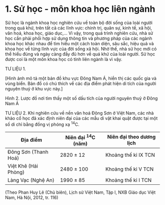 # 1. Sử học - môn khoa học liên ngành

Sử học là ngành khoa học nghiên cứu về toàn bộ đời sống của loài người trong quá khứ, trên tất cả các lĩnh vực: chính trị, quân sự, kinh tế, xã hội, văn hoá, khoa học, giáo dục,... Vì vậy, trong quá trình nghiên cứu, nhà sử học cần phải phối hợp sử dụng thông tin và phương pháp của các ngành khoa học khác nhau để tìm hiểu một cách toàn diện, sâu sắc, hiệu quả và khoa học về từng lĩnh vực của đời sống xã hội. Nhờ thế, nhà sử học mới có thể hiểu đúng và ngày càng đầy đủ hơn về quá khứ của loài người. Sử học được coi là một môn khoa học có tính liên ngành là vì vậy.

TƯ LIỆU 1.

[Hình ảnh mô tả một bản đồ khu vực Đông Nam Á, hiển thị các quốc gia và vùng biển. Bản đồ có chú thích về các địa điểm phát hiện di tích của người nguyên thuỷ ở khu vực này.]

Hình 2. Lược đồ nơi tìm thấy một số dấu tích của người nguyên thuỷ ở Đông Nam Á

TƯ LIỆU 2. Khi nghiên cứu về nền văn hoá Đông Sơn ở Việt Nam, các nhà khảo cổ học đã xác định niên đại của các mẫu di vật khai quật được tại một số di chỉ bằng đồng vị phóng xạ $^{14}$C.

Địa điểm | Niên đại $^{14}$C (năm) | Niên đại theo dương lịch
--- | --- | ---
Đông Sơn (Thanh Hoá) | 2820 ± 12 | Khoảng thế kỉ IX TCN
Việt Khê (Hải Phòng) | 2480 ± 100 | Khoảng thế kỉ V TCN
Làng Vạc (Nghệ An) | 1990 ± 85 | Khoảng thế kỉ I TCN

(Theo Phan Huy Lê (Chủ biên), Lịch sử Việt Nam, Tập I, NXB Giáo dục Việt Nam, Hà Nội, 2012, tr. 116)